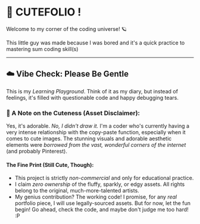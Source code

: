 # 🎀 CUTEFOLIO !

Welcome to my corner of the coding universe! 🪐

This little guy was made because I was bored and it's a quick practice to mastering sum coding skill(s)

---

## ☁️ Vibe Check: Please Be Gentle
This is my *Learning Playground*. Think of it as my diary, but instead of feelings, it's filled with questionable code and happy debugging tears.

### 💖 A Note on the Cuteness (Asset Disclaimer):
Yes, it's adorable. *No, I didn't draw it.*
I'm a coder who's currently having a very intense relationship with the copy-paste function, especially when it comes to cute images. The stunning visuals and adorable aesthetic elements were *borrowed from the vast, wonderful corners of the internet* (and probably Pinterest).

#### The Fine Print (Still Cute, Though):
* This project is strictly *non-commercial* and only for educational practice.
* I claim *zero ownership* of the fluffy, sparkly, or edgy assets. All rights belong to the original, much-more-talented artists.
* My genius contribution? The working code!
I promise, for any *real* portfolio piece, I will use legally-sourced assets. But for now, let the fun begin!
Go ahead, check the code, and maybe don't judge me too hard! :P
